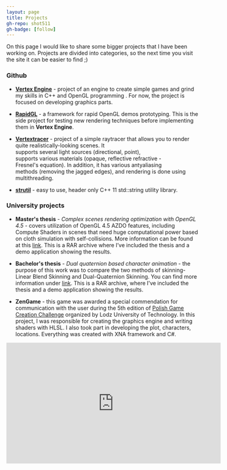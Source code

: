 ```yaml
---
layout: page
title: Projects
gh-repo: shot511
gh-badge: [follow]
---
```


On this page I would like to share some bigger projects that I have been working on. Projects are divided into categories, so the next time you visit the site it can be easier to find ;)

### Github

* __[Vertex Engine](https://github.com/Shot511/VertexEngine)__ - project of an engine to create simple games and grind my skills in C++ and OpenGL programming . For now, the project is focused on developing graphics parts.

* __[RapidGL](https://github.com/Shot511/RapidGL)__ - a framework for rapid OpenGL demos prototyping. This is the side project for testing new rendering techniques before implementing them in **Vertex Engine**.

* __[Vertextracer](https://github.com/Shot511/VertexTracer)__ - project of a simple raytracer that allows you to render quite realistically-looking scenes. It supports several light sources (directional, point), supports various materials (opaque, reflective refractive - Fresnel's equation). In addition, it has various antyaliasing methods (removing the jagged edges), and rendering is done using multithreading.

* __[strutil](https://github.com/shot511/strutil)__ - easy to use, header only C++ 11 std::string utility library.

### University projects

* __Master's thesis__ - _Complex scenes rendering optimization with OpenGL 4.5_ - covers utilization of OpenGL 4.5 AZDO features, including Compute Shaders in scenes that need huge computational power based on cloth simulation with self-collisions. More information can be found at this [link](https://drive.google.com/file/d/0B0j4jdWAANaoY0NUMTdHSlZVRTg/view?usp=sharing&resourcekey=0-5gRsceh5u-okWhJuLzp-SQ). This is a RAR archive where I’ve included the thesis and a demo application showing the results.

* __Bachelor's thesis__ - _Dual quaternion based character animation_ - the purpose of this work was to compare the two methods of skinning-Linear Blend Skinning and Dual-Quaternion Skinning. You can find more information under [link](https://drive.google.com/file/d/0B0j4jdWAANaoYWoxZlZMdXcxNDg/view?usp=sharing&resourcekey=0-1xv97Qis28kpXUu9atcaqg). This is a RAR archive, where I’ve included the thesis and a demo application showing the results.

* __ZenGame__ - this game was awarded a special commendation for communication with the user during the 5th edition of [Polish Game Creation Challenge](http://gry.it.p.lodz.pl/) organized by Lodz University of Technology. In this project, I was responsible for creating the graphics engine and writing shaders with HLSL. I also took part in developing the plot, characters, locations. Everything was created with XNA framework and C#. 

<center>
    <iframe align="middle" width="560" height="315" src="https://www.youtube.com/embed/G_bpc3RcFb0" frameborder="0" allowfullscreen="">
    </iframe>
</center>
